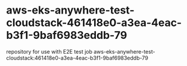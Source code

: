 # aws-eks-anywhere-test-cloudstack-461418e0-a3ea-4eac-b3f1-9baf6983eddb-79
repository for use with E2E test job aws-eks-anywhere-test-cloudstack:461418e0-a3ea-4eac-b3f1-9baf6983eddb-79

